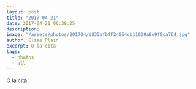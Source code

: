 ```yaml
---
layout: post
title: "2017-04-21"
date: 2017-04-21 06:38:05
description: 
image: "/assets/photos/201704/e835afbff24064cb11039a8e9f0ca764.jpg"
author: Elise Plain
excerpt: O la cita
tags: 
  - photos
  - all
---
```


O la cita
<p></p>
